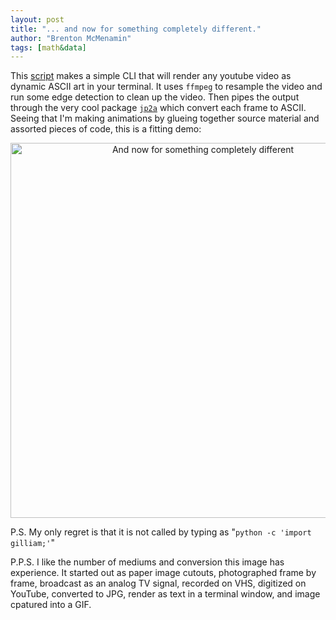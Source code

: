 ```yaml
---
layout: post
title: "... and now for something completely different."
author: "Brenton McMenamin"
tags: [math&data]
---
```


This [script](https://github.com/bmcmenamin/sundries/blob/master/gilliam/youtube_in_terminal.sh) makes a simple CLI that will render any youtube video as dynamic ASCII art in your terminal. It uses `ffmpeg` to resample the video and run some edge detection to clean up the video. Then pipes the output through the very cool package [`jp2a`](https://csl.name/jp2a/) which convert each frame to ASCII. Seeing that I'm making animations by glueing together source material and assorted pieces of code, this is a fitting demo:

<div align="center">
    <img alt="And now for something completely different" src="/figs/something_different/mp_intro.gif" width="600px">
</div>

P.S. My only regret is that it is not called by typing as "`python -c 'import gilliam;'`"

P.P.S. I like the number of mediums and conversion this image has experience. It started out as paper image cutouts, photographed frame by frame, broadcast as an analog TV signal, recorded on VHS, digitized on YouTube, converted to JPG, render as text in a terminal window, and image cpatured into a GIF.